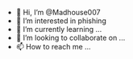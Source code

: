 - 👋 Hi, I’m @Madhouse007
- 👀 I’m interested in phishing
- 🌱 I’m currently learning ...
- 💞️ I’m looking to collaborate on ...
- 📫 How to reach me ...

<!---
Madhouse007/Madhouse007 is a ✨ special ✨ repository because its `README.md` (this file) appears on your GitHub profile.
You can click the Preview link to take a look at your changes.
--->
